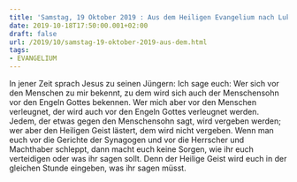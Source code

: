 ```yaml
---
title: 'Samstag, 19 Oktober 2019 : Aus dem Heiligen Evangelium nach Lukas - Lk 12,8-12.'
date: 2019-10-18T17:50:00.001+02:00
draft: false
url: /2019/10/samstag-19-oktober-2019-aus-dem.html
tags: 
- EVANGELIUM
---
```


In jener Zeit sprach Jesus zu seinen Jüngern: Ich sage euch: Wer sich vor den Menschen zu mir bekennt, zu dem wird sich auch der Menschensohn vor den Engeln Gottes bekennen. Wer mich aber vor den Menschen verleugnet, der wird auch vor den Engeln Gottes verleugnet werden. Jedem, der etwas gegen den Menschensohn sagt, wird vergeben werden; wer aber den Heiligen Geist lästert, dem wird nicht vergeben. Wenn man euch vor die Gerichte der Synagogen und vor die Herrscher und Machthaber schleppt, dann macht euch keine Sorgen, wie ihr euch verteidigen oder was ihr sagen sollt. Denn der Heilige Geist wird euch in der gleichen Stunde eingeben, was ihr sagen müsst.